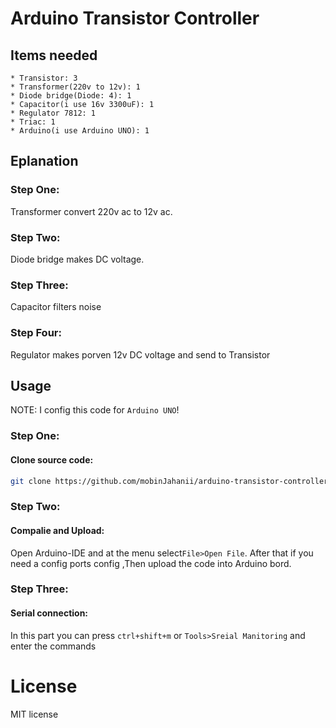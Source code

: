 # Arduino Transistor Controller

## Items needed
    * Transistor: 3
    * Transformer(220v to 12v): 1
    * Diode ‌bridge(Diode: 4): 1
    * Capacitor(i use 16v 3300uF): 1
    * Regulator 7812: 1
    * Triac: 1
    * Arduino(i use Arduino UNO): 1

## Eplanation
 ### Step One:
  Transformer convert 220v ac to 12v ac.
 ### Step Two:
  Diode bridge makes DC voltage.
 ### Step Three:
  Capacitor filters noise
 ### Step Four:
  Regulator makes porven 12v DC voltage and send to Transistor

## Usage

NOTE: I config this code for `Arduino UNO`!

### Step One:
#### Clone source code:
```sh
git clone https://github.com/mobinJahanii/arduino-transistor-controller
```
### Step Two:
#### Compalie and Upload:
  Open Arduino-IDE and at the menu select`File>Open File`.
  After that if you need a config ports config ,Then upload the code into Arduino bord.
### Step Three:
#### Serial connection:
  In this part you can press `ctrl+shift+m` or `Tools>Sreial Manitoring` and enter the commands
# License
MIT license
